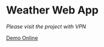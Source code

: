 # Weather Web App

*Please visit the project with VPN*

[Demo Online](https://weather-kappa-ecru.vercel.app/)

